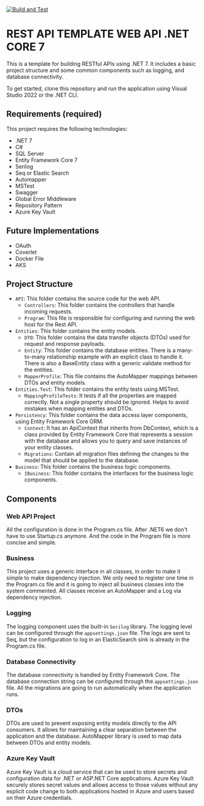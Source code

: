 [![Build and Test](https://github.com/taorodrigueswork/rest-api/actions/workflows/dotnet.yml/badge.svg?branch=main)](https://github.com/taorodrigueswork/rest-api/actions/workflows/dotnet.yml)

# REST API TEMPLATE WEB API .NET CORE 7 

This is a template for building RESTful APIs using .NET 7. It includes a basic project structure and some common components such as logging, and database connectivity. 

To get started, clone this repository and run the application using Visual Studio 2022 or the .NET CLI. 

## Requirements (required)

This project requires the following technologies:
- .NET 7
- C#
- SQL Server
- Entity Framework Core 7
- Serilog
- Seq or Elastic Search
- Automapper
- MSTest
- Swagger
- Global Error Middleware
- Repository Pattern
- Azure Key Vault

## Future Implementations

- OAuth
- Coverlet
- Docker File
- AKS
  

## Project Structure

- `API`: This folder contains the source code for the web API.
  - `Controllers`: This folder contains the controllers that handle incoming requests.
  - `Program`: This file is responsible for configuring and running the web host for the Rest API.
- `Entities`: This folder contains the entity models.
  - `DTO`: This folder contains the data transfer objects (DTOs) used for request and response payloads.
  - `Entity`: This folder contains the database entities. There is a many-to-many relationship example with an explicit class to handle it. There is also a BaseEntity class with a generic validate method for the entities.
  - `MapperProfile`: This file contains the AutoMapper mappings between DTOs and entity models.
- `Entities.Test`: This folder contains the entity tests using MSTest.
  - `MappingProfileTests`: It tests if all the properties are mapped correctly. Not a single property should be ignored. Helps to avoid mistakes when mapping entities and DTOs.
- `Persistency`: This folder contains the data access layer components, using Entity Framework Core ORM.
  - `Context`: It has an ApiContext that inherits from DbContext, which is a class provided by Entity Framework Core that represents a session with the database and allows you to query and save instances of your entity classes.
  - `Migrations`: Contain all migration files defining the changes to the model that should be applied to the database.
- `Business`: This folder contains the business logic components.
  - `IBusiness`: This folder contains the interfaces for the business logic components.

## Components

### Web API Project

All the configuration is done in the Program.cs file. After .NET6 we don't have to use Startup.cs anymore. And the code in the Program file is more concise and simple.

### Business

This project uses a generic Interface in all classes, in order to make it simple to make dependency injection. We only need to register one time in the Program.cs file and it is going to inject all business classes into the system commented.
All classes receive an AutoMapper and a Log via dependency injection.

### Logging

The logging component uses the built-in `Serilog` library. The logging level can be configured through the `appsettings.json` file. The logs are sent to Seq, but the configuration to log in an ElasticSearch sink is already in the Program.cs file.

### Database Connectivity

The database connectivity is handled by Entity Framework Core. The database connection string can be configured through the `appsettings.json` file.
All the migrations are going to run automatically when the application runs.

### DTOs

DTOs are used to prevent exposing entity models directly to the API consumers. It allows for maintaining a clear separation between the application and the database. AutoMapper library is used to map data between DTOs and entity models.

### Azure Key Vault

Azure Key Vault is a cloud service that can be used to store secrets and configuration data for .NET or ASP.NET Core applications. Azure Key Vault securely stores secret values and allows access to those values without any explicit code change to both applications hosted in Azure and users based on their Azure credentials.
